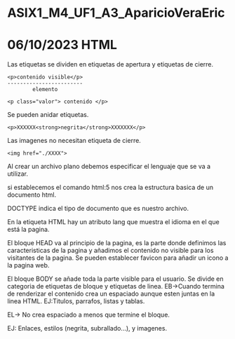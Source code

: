 # ASIX1_M4_UF1_A3_AparicioVeraEric

06/10/2023
HTML
======================
Las etiquetas se dividen en etiquetas de apertura y etiquetas de cierre.
```
<p>contenido visible</p>
------------------------
        elemento
```


```
<p class="valor"> contenido </p>
```

Se pueden anidar etiquetas.
```
<p>XXXXXX<strong>negrita</strong>XXXXXXX</p>
```

Las imagenes no necesitan etiqueta de cierre.
```
<img href="./XXXX">
```


Al crear un archivo plano debemos especificar el lenguaje que se va a utilizar.

si establecemos el comando html:5 nos crea la estructura basica de un documento html.

DOCTYPE indica el tipo de documento que es nuestro archivo.

En la etiqueta HTML hay un atributo lang que muestra el idioma en el que está la pagina.

El bloque HEAD va al principio de la pagina, es la parte donde definimos las caracteristicas de la pagina y añadimos el contenido no visible para los visitantes de la pagina. Se pueden establecer favicon para añadir un icono a la pagina web.

El bloque BODY se añade toda la parte visible para el usuario. 
Se divide en categoria de etiquetas de bloque y etiquetas de linea.
EB->Cuando termina de renderizar el contenido crea un espaciado aunque esten juntas en la linea HTML.
EJ:Titulos, parrafos, listas y tablas.

EL-> No crea espaciado a menos que termine el bloque.

EJ: Enlaces, estilos (negrita, subrallado...), y imagenes.